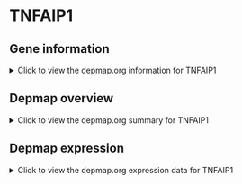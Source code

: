 <h1>TNFAIP1</h1>

<h2>Gene information</h2>
<details>
  <summary>Click to view the depmap.org information for TNFAIP1</summary>
  <iframe src="https://depmap.org/portal/gene/TNFAIP1?tab=about" style="border:none;width:100%;height:800px"></iframe>
</details>

<h2>Depmap overview</h2>
<details>
  <summary>Click to view the depmap.org summary for TNFAIP1</summary>
  <iframe src="https://depmap.org/portal/gene/TNFAIP1?tab=overview" style="border:none;width:100%;height:800px"></iframe>
</details>

<h2>Depmap expression</h2>
<details>
  <summary>Click to view the depmap.org expression data for TNFAIP1</summary>
  <iframe src="https://depmap.org/portal/gene/TNFAIP1?tab=characterization" style="border:none;width:100%;height:800px"></iframe>
</details>


<!--
<h2>Reactome Pathway diagram</h2>
PNAME
-->


